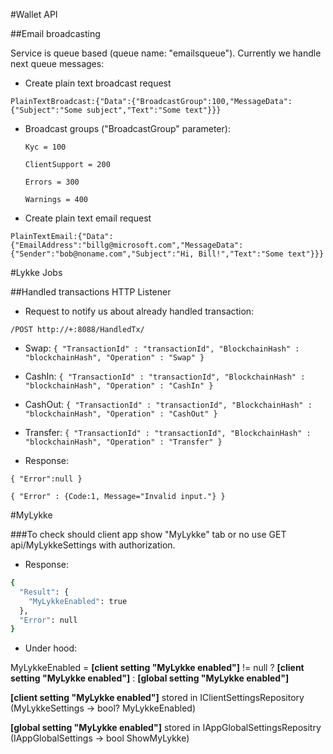 #Wallet API

##Email broadcasting

Service is queue based (queue name: "emailsqueue"). Currently we handle next queue messages:

 - Create plain text broadcast request

  ```PlainTextBroadcast:{"Data":{"BroadcastGroup":100,"MessageData":{"Subject":"Some subject","Text":"Some text"}}}```

  - Broadcast groups ("BroadcastGroup" parameter):

    ```Kyc = 100```
    
       ```ClientSupport = 200```
       
       ```Errors = 300```
       
       ```Warnings = 400```

 - Create plain text email request

  ```PlainTextEmail:{"Data":{"EmailAddress":"billg@microsoft.com","MessageData":{"Sender":"bob@noname.com","Subject":"Hi, Bill!","Text":"Some text"}}}```


#Lykke Jobs

##Handled transactions HTTP Listener

 - Request to notify us about already handled transaction:

  ```/POST http://+:8088/HandledTx/```
  - Swap:
  ```{ "TransactionId" : "transactionId", "BlockchainHash" : "blockchainHash", "Operation" : "Swap" }```

  - CashIn:
  ```{ "TransactionId" : "transactionId", "BlockchainHash" : "blockchainHash", "Operation" : "CashIn" }```

  - CashOut:
  ```{ "TransactionId" : "transactionId", "BlockchainHash" : "blockchainHash", "Operation" : "CashOut" }```

  - Transfer:
  ```{ "TransactionId" : "transactionId", "BlockchainHash" : "blockchainHash", "Operation" : "Transfer" }```

 - Response:

  ```{ "Error":null }```

  ```{ "Error" : {Code:1, Message="Invalid input."} }```

#MyLykke

###To check should client app show "MyLykke" tab or no use GET api/MyLykkeSettings with authorization.

 - Response:
```sh
{
  "Result": {
    "MyLykkeEnabled": true
  },
  "Error": null
}
```

 - Under hood:
 
MyLykkeEnabled = **[client setting "MyLykke enabled"]** != null ? **[client setting "MyLykke enabled"]** : **[global setting "MyLykke enabled"]**
  
**[client setting "MyLykke enabled"]** stored in IClientSettingsRepository (MyLykkeSettings -> bool? MyLykkeEnabled)
  
**[global setting "MyLykke enabled"]** stored in IAppGlobalSettingsRepositry (IAppGlobalSettings -> bool ShowMyLykke)
